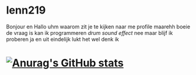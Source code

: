 # lenn219
 Bonjour en Hallo uhm waarom zit je te kijken naar me profile maarehh boeie de vraag is kan ik programmeren *drum sound effect* nee maar blijf ik proberen ja en uit eindelijk lukt het wel denk ik

# [![Anurag's GitHub stats](https://github-readme-stats.vercel.app/api?username=lenn219&count_private=true&theme=blue-green&show_icons=true)](https://github.com/anuraghazra/github-readme-stats)

